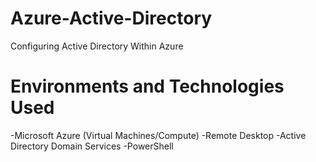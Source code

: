 # Azure-Active-Directory
Configuring Active Directory Within Azure

# Environments and Technologies Used
-Microsoft Azure (Virtual Machines/Compute)
-Remote Desktop
-Active Directory Domain Services
-PowerShell
